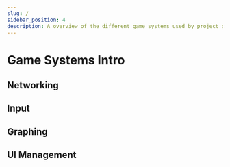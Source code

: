 ```yaml
---
slug: /
sidebar_position: 4
description: A overview of the different game systems used by project gutz
---
```


# Game Systems Intro

## Networking

## Input

## Graphing

## UI Management
